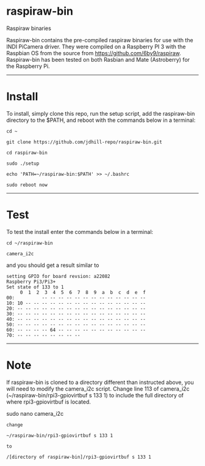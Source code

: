 # raspiraw-bin
Raspiraw binaries

Raspiraw-bin contains the pre-compiled raspiraw binaries for use with the INDI PiCamera driver. They were compiled on a Raspberry PI 3 with the Raspbian OS from the source from https://github.com/6by9/raspiraw. Raspiraw-bin has been tested on both Rasbian and Mate (Astroberry) for the Raspberry Pi.

---------------------------------------------------------------------------------------------------------

# Install

To install, simply clone this repo, run the setup script, add the raspiraw-bin directory to the $PATH, and reboot with the commands below in a terminal:

	cd ~

	git clone https://github.com/jdhill-repo/raspiraw-bin.git

	cd raspiraw-bin

	sudo ./setup

	echo 'PATH=~/raspiraw-bin:$PATH' >> ~/.bashrc

	sudo reboot now

---------------------------------------------------------------------------------------------------------

# Test

To test the install enter the commands below in a terminal:

	cd ~/raspiraw-bin

	camera_i2c

and you should get a result similar to

	setting GPIO for board revsion: a22082
	Raspberry Pi3/Pi3+
	Set state of 133 to 1
	     0  1  2  3  4  5  6  7  8  9  a  b  c  d  e  f
	00:          -- -- -- -- -- -- -- -- -- -- -- -- -- 
	10: 10 -- -- -- -- -- -- -- -- -- -- -- -- -- -- -- 
	20: -- -- -- -- -- -- -- -- -- -- -- -- -- -- -- -- 
	30: -- -- -- -- -- -- -- -- -- -- -- -- -- -- -- -- 
	40: -- -- -- -- -- -- -- -- -- -- -- -- -- -- -- -- 
	50: -- -- -- -- -- -- -- -- -- -- -- -- -- -- -- -- 
	60: -- -- -- -- 64 -- -- -- -- -- -- -- -- -- -- -- 
	70: -- -- -- -- -- -- -- --                         


---------------------------------------------------------------------------------------------------------

# Note

If raspiraw-bin is cloned to a directory different than instructed above, you will need to modify the camera_i2c script. Change line 113 of camera_i2c (~/raspiraw-bin/rpi3-gpiovirtbuf s 133 1) to include the full directory of where rpi3-gpiovirtbuf is located.

sudo nano camera_i2c

	change

	~/raspiraw-bin/rpi3-gpiovirtbuf s 133 1

	to

	/[directory of raspiraw-bin]/rpi3-gpiovirtbuf s 133 1

